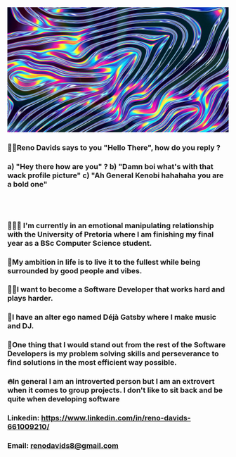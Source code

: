 <img src = "https://github.com/Dreddy97/Dreddy97/blob/main/headerGithub.jpg"/>

### 👋🏼Reno Davids says to you "Hello There", how do you reply ?
### a) "Hey there how are you" ? b) "Damn boi what's with that wack profile picture" c) "Ah General Kenobi hahahaha you are a bold one"
<br> </br>
### 👨🏻‍🎓 I'm currently in an emotional manipulating relationship with the University of Pretoria where I am finishing my final year as a BSc Computer Science student.
### 👾My ambition in life is to live it to the fullest while being surrounded by good people and vibes.
### 🕺🏻I want to become a Software Developer that works hard and plays harder.
### 🐲I have an alter ego named Déjà Gatsby where I make music and DJ. 
### 🧠One thing that I would stand out from the rest of the Software Developers is my problem solving skills and perseverance to find solutions in the most efficient way possible.
### 🔥In general I am an introverted person but I am an extrovert when it comes to group projects. I don't like to sit back and be quite when developing software
### Linkedin: https://www.linkedin.com/in/reno-davids-661009210/
### Email: renodavids8@gmail.com

<!--
**Dreddy97/Dreddy97** is a ✨ _special_ ✨ repository because its `README.md` (this file) appears on your GitHub profile.

Here are some ideas to get you started:

- 🔭 I’m currently working on ...
- 🌱 I’m currently learning ...
- 👯 I’m looking to collaborate on ...
- 🤔 I’m looking for help with ...
- 💬 Ask me about ...
- 📫 How to reach me: ...
- 😄 Pronouns: ...
- ⚡ Fun fact: ...
-->
